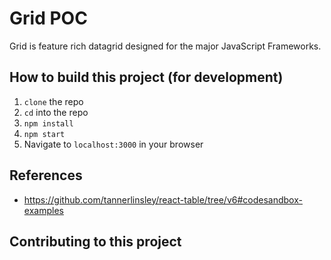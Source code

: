 # Grid POC
 
Grid is feature rich datagrid designed for the major JavaScript Frameworks.

## How to build this project (for development)
1. `clone` the repo
2. `cd` into the repo
3. `npm install`
4. `npm start` 
5. Navigate to `localhost:3000` in your browser

## References

- https://github.com/tannerlinsley/react-table/tree/v6#codesandbox-examples

## Contributing to this project



 